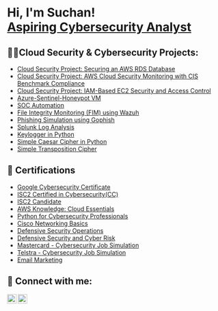 <h1>Hi, I'm Suchan! <br/><a href="https://github.com/SuchanMadhikarmi"></a><a href="https://www.linkedin.com/in/suchanmadhikarmi/">Aspiring Cybersecurity Analyst</a></h1>

<h2>👨‍💻Cloud Security & Cybersecurity Projects:</h2>
 
  - [Cloud Security Project: Securing an AWS RDS Database](https://github.com/SuchanMadhikarmi/Securing-AWS-Database--Project)
  - [Cloud Security Project: AWS Cloud Security Monitoring with CIS Benchmark Compliance](https://github.com/SuchanMadhikarmi/AWS-Cloud-Security-Monitoring)
  - [Cloud Security Project: IAM-Based EC2 Security and Access Control](https://github.com/SuchanMadhikarmi/Cloud-Security-with-AWS-IAM)
  - [Azure-Sentinel-Honeypot VM](https://github.com/SuchanMadhikarmi/HoneypotVM)
  - [SOC Automation](https://github.com/SuchanMadhikarmi/SOC)
  - [File Integrity Monitoring (FIM) using Wazuh](https://github.com/SuchanMadhikarmi/FIM-using-Wazuh)
  - [Phishing Simulation using Gophish](https://github.com/SuchanMadhikarmi/Phising-simulation)
  - [Splunk Log Analysis](https://github.com/SuchanMadhikarmi/Splunk)
  - [Keylogger in Python](https://github.com/SuchanMadhikarmi/Keylogger)
  - [Simple Caesar Cipher in Python](https://github.com/SuchanMadhikarmi/Simple-caesar-cipher)
  - [Simple Transposition Cipher](https://github.com/SuchanMadhikarmi/Simple-Transposition-Cipher)

<h2>📜 Certifications</h2>

- [Google Cybersecurity Certificate](https://coursera.org/share/7d562e78f65bbf7ba54abc53728de57f)
- [ISC2 Certified in Cybersecurity(CC)](https://www.isc2.org/Certifications/CC)
- [ISC2 Candidate](https://www.credly.com/badges/e4c8f322-6399-4e03-91e0-ae40548cef9f/linked_in_profile)
- [AWS Knowledge: Cloud Essentials](https://www.credly.com/badges/f09f085f-3ea3-4082-8b3e-f0a0c52dd230/linked_in_profile)
- [Python for Cybersecurity Professionals](https://app.cybrary.it/profile/suchanDEO?tab=cert-completion&cert=CC-50b8748a-ae33-4d4d-a391-1df5defad8c2)
- [Cisco Networking Basics](https://www.credly.com/badges/760ecf1c-de2c-408d-b938-c6ac53bc9b60/linked_in_profile)
- [Defensive Security Operations](https://app.cybrary.it/profile/suchanDEO?tab=cert-completion&cert=CC-ea7f1be7-c63a-4eb6-a30b-bb919f30c0b6)
- [Defensive Security and Cyber Risk](https://app.cybrary.it/profile/suchanDEO?tab=cert-completion&cert=CC-ba37e3d9-8b49-4d09-873a-9ab2f7e20ea0)
- [Mastercard - Cybersecurity Job Simulation](https://forage-uploads-prod.s3.amazonaws.com/completion-certificates/mfxGwGDp6WkQmtmTf/vcKAB5yYAgvemepGQ_mfxGwGDp6WkQmtmTf_Xnaan2w672837TpzX_1739381054799_completion_certificate.pdf)
- [Telstra - Cybersecurity Job Simulation](https://forage-uploads-prod.s3.amazonaws.com/completion-certificates/M6JGAwZ52SMusMEcK/RNhbu8QnDzthwynEf_M6JGAwZ52SMusMEcK_Xnaan2w672837TpzX_1739302833010_completion_certificate.pdf)
- [Email Marketing](https://app-na2.hubspot.com/academy/achievements/7gmxggl2/en/1/suchan-madhikarmi/email-marketing)


<h2> 🤳 Connect with me:</h2>

[<img align="left" alt="JoshMadakor | LinkedIn" width="22px" src="https://cdn.jsdelivr.net/npm/simple-icons@v3/icons/linkedin.svg" />][linkedin]
[<img align="left" alt="JoshMadakor | Instagram" width="22px" src="https://cdn.jsdelivr.net/npm/simple-icons@v3/icons/instagram.svg" />][instagram]


[instagram]: https://www.instagram.com/suchan__madhikarmi/
[linkedin]: https://www.linkedin.com/in/suchanmadhikarmi/


